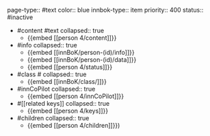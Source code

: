 page-type:: #text
color:: blue
innbok-type:: item
priority:: 400
status:: #inactive

- #content #text
  collapsed:: true
	- {{embed [[person 4/content]]}}
- #info
  collapsed:: true
	- {{embed [[innBoK/person-(id)/info]]}}
	- {{embed [[innBoK/person-(id)/data]]}}
	- {{embed [[person 4/status]]}}
- #class #
  collapsed:: true
	- {{embed [[innBoK/class/]]}}
- #innCoPilot
  collapsed:: true
	- {{embed [[person 4/innCoPilot]]}}
- #[[related keys]]
  collapsed:: true
	- {{embed [[person 4/keys]]}}
- #children
  collapsed:: true
	- {{embed [[person 4/children]]}})


